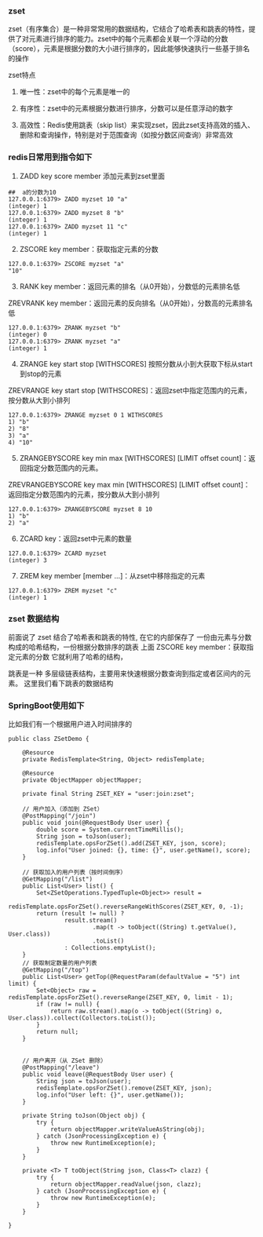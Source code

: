 ### zset

zset（有序集合）是一种非常常用的数据结构，它结合了哈希表和跳表的特性，提供了对元素进行排序的能力。zset中的每个元素都会关联一个浮动的分数（score），元素是根据分数的大小进行排序的，因此能够快速执行一些基于排名的操作

zset特点

1. 唯一性：zset中的每个元素是唯一的

2. 有序性：zset中的元素根据分数进行排序，分数可以是任意浮动的数字

3. 高效性：Redis使用跳表（skip list）来实现zset，因此zset支持高效的插入、删除和查询操作，特别是对于范围查询（如按分数区间查询）非常高效

### redis日常用到指令如下

1. ZADD key score member 
添加元素到zset里面
```
##  a的分数为10
127.0.0.1:6379> ZADD myzset 10 "a"
(integer) 1
127.0.0.1:6379> ZADD myzset 8 "b"
(integer) 1
127.0.0.1:6379> ZADD myzset 11 "c"
(integer) 1
```
2. ZSCORE key member：获取指定元素的分数
```
127.0.0.1:6379> ZSCORE myzset "a"
"10"
```
3. RANK key member：返回元素的排名（从0开始），分数低的元素排名低

ZREVRANK key member：返回元素的反向排名（从0开始），分数高的元素排名低
```
127.0.0.1:6379> ZRANK myzset "b"
(integer) 0
127.0.0.1:6379> ZRANK myzset "a"
(integer) 1
```
4. ZRANGE key start stop [WITHSCORES] 按照分数从小到大获取下标从start到stop的元素

ZREVRANGE key start stop [WITHSCORES]：返回zset中指定范围内的元素，按分数从大到小排列
```
127.0.0.1:6379> ZRANGE myzset 0 1 WITHSCORES
1) "b"
2) "8"
3) "a"
4) "10"
```
5. ZRANGEBYSCORE key min max [WITHSCORES] [LIMIT offset count]：返回指定分数范围内的元素。

ZREVRANGEBYSCORE key max min [WITHSCORES] [LIMIT offset count]：返回指定分数范围内的元素，按分数从大到小排列
```
127.0.0.1:6379> ZRANGEBYSCORE myzset 8 10
1) "b"
2) "a"
```
6. ZCARD key：返回zset中元素的数量
```
127.0.0.1:6379> ZCARD myzset
(integer) 3
```
7. ZREM key member [member ...]：从zset中移除指定的元素
```
127.0.0.1:6379> ZREM myzset "c"
(integer) 1
```

### zset 数据结构

前面说了 zset 结合了哈希表和跳表的特性, 在它的内部保存了 一份由元素与分数构成的哈希结构，一份根据分数排序的跳表
上面 ZSCORE key member：获取指定元素的分数 它就利用了哈希的结构，

跳表是一种 多层级链表结构，主要用来快速根据分数查询到指定或者区间内的元素。 这里我们看下跳表的数据结构





### SpringBoot使用如下

比如我们有一个根据用户进入时间排序的
```
public class ZSetDemo {

    @Resource
    private RedisTemplate<String, Object> redisTemplate;

    @Resource
    private ObjectMapper objectMapper;

    private final String ZSET_KEY = "user:join:zset";

    // 用户加入（添加到 ZSet）
    @PostMapping("/join")
    public void join(@RequestBody User user) {
        double score = System.currentTimeMillis();
        String json = toJson(user);
        redisTemplate.opsForZSet().add(ZSET_KEY, json, score);
        log.info("User joined: {}, time: {}", user.getName(), score);
    }

    // 获取加入的用户列表（按时间倒序）
    @GetMapping("/list")
    public List<User> list() {
        Set<ZSetOperations.TypedTuple<Object>> result =
                redisTemplate.opsForZSet().reverseRangeWithScores(ZSET_KEY, 0, -1);
        return (result != null) ?
                result.stream()
                        .map(t -> toObject((String) t.getValue(), User.class))
                        .toList()
                : Collections.emptyList();
    }
    // 获取制定数量的用户列表
    @GetMapping("/top")
    public List<User> getTop(@RequestParam(defaultValue = "5") int limit) {
        Set<Object> raw = redisTemplate.opsForZSet().reverseRange(ZSET_KEY, 0, limit - 1);
        if (raw != null) {
            return raw.stream().map(o -> toObject((String) o, User.class)).collect(Collectors.toList());
        }
        return null;
    }


    // 用户离开（从 ZSet 删除）
    @PostMapping("/leave")
    public void leave(@RequestBody User user) {
        String json = toJson(user);
        redisTemplate.opsForZSet().remove(ZSET_KEY, json);
        log.info("User left: {}", user.getName());
    }

    private String toJson(Object obj) {
        try {
            return objectMapper.writeValueAsString(obj);
        } catch (JsonProcessingException e) {
            throw new RuntimeException(e);
        }
    }

    private <T> T toObject(String json, Class<T> clazz) {
        try {
            return objectMapper.readValue(json, clazz);
        } catch (JsonProcessingException e) {
            throw new RuntimeException(e);
        }
    }

}
```

